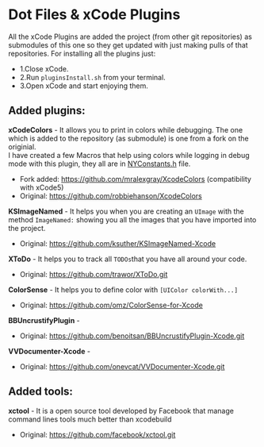 Dot Files & xCode Plugins
================

All the xCode Plugins are added the project (from other git repositories) as submodules of this one so they get updated with just making pulls of that repositories. For installing all the plugins just:
*  1.Close xCode.
*  2.Run `pluginsInstall.sh` from your terminal.
*  3.Open xCode and start enjoying them.

Added plugins:
--------------
**xCodeColors** - It allows you to print in colors while debugging. The one which is added to the repository (as submodule) is one from a fork on the originial.<br/>
I have created a few Macros that help using colors while logging in debug mode with this plugin, they all are in [NYConstants.h](https://github.com/nicoyuste/dotFiles-Plugins/blob/master/NYConstants.h) file.
*   Fork added: https://github.com/mralexgray/XcodeColors (compatibility with xCode5)
*   Original: https://github.com/robbiehanson/XcodeColors

**KSImageNamed** - It helps you when you are creating an `UImage` with the method `ImageNamed:` showing you all the images that you have imported into the project.
*   Original: https://github.com/ksuther/KSImageNamed-Xcode

**XToDo** - It helps you to track all `TODOs`that you have all around your code.
*   Original: https://github.com/trawor/XToDo.git

**ColorSense** - It helps you to define color with `[UIColor colorWith...]`
*   Original: https://github.com/omz/ColorSense-for-Xcode

**BBUncrustifyPlugin** - 
*   Original: https://github.com/benoitsan/BBUncrustifyPlugin-Xcode.git

**VVDocumenter-Xcode** - 
*   Original: https://github.com/onevcat/VVDocumenter-Xcode.git

Added tools:
--------------
**xctool** - It is a open source tool developed by Facebook that manage command lines tools much better than xcodebuild 
*   Original: https://github.com/facebook/xctool.git
